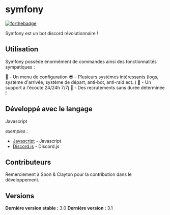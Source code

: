 # symfony


[![forthebadge](http://forthebadge.com/images/badges/built-with-love.svg)](http://forthebadge.com)

Symfony est un bot discord révolutionnaire !


## Utilisation

Symfony possède énormément de commandes ainsi des fonctionnalités sympatiques : 

👑 - Un menu de configuration
😎 - Plusieurs systèmes intéressants (logs, système d'arrivée, système de départ, anti-bot, anti-raid ect..)
🤖 - Un support à l'écoute 24/24h 7/7j
💼 - Des recrutements sans durée déterminée !

## Développé avec le langage

Javascript

_exemples :_
* [Javascript]() - Javascript
* [Discord.js](https://discord.js.org/) - Discord.js

## Contributeurs

Remerciement à Soon & Clayton pour la contribution dans le développement.

## Versions
**Dernière version stable :** 3.0
**Dernière version :** 3.1


